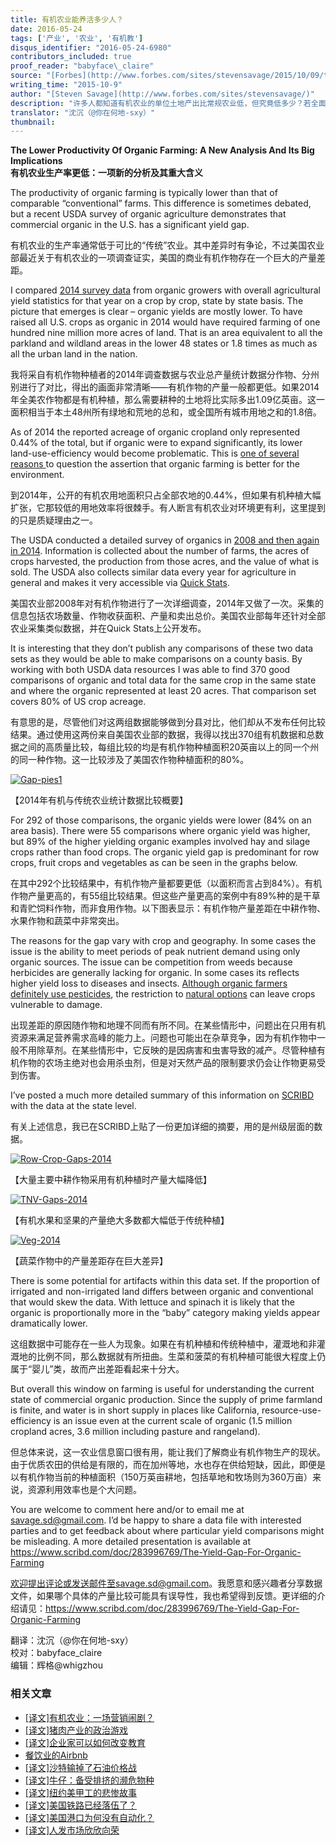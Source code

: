 ```yaml
---
title: 有机农业能养活多少人？
date: 2016-05-24
tags: ['产业', '农业', '有机教']
disqus_identifier: "2016-05-24-6980"
contributors_included: true
proof_reader: "babyface\_claire"
source: "[Forbes](http://www.forbes.com/sites/stevensavage/2015/10/09/the-organic-farming-yield-gap/)"
writing_time: "2015-10-9"
author: "[Steven Savage](http://www.forbes.com/sites/stevensavage/)"
description: "许多人都知道有机农业的单位土地产出比常规农业低，但究竟低多少？若全面推行有机农业，需要增加多少土地投入？本文提供了一份可能是迄今最详尽的比较，作者从美国农业部2014年的调查报告中找出了327组可比较数据，涉及谷物、油料纤维作物、坚果水果蔬菜…"
translator: "沈沉（@你在何地-sxy）"
thumbnail:
---
```


**The Lower Productivity Of Organic Farming: A New Analysis And Its Big Implications**  
**有机农业生产率更低：一项新的分析及其重大含义**

The productivity of organic farming is typically lower than that of comparable “conventional” farms. This difference is sometimes debated, but a recent USDA survey of organic agriculture demonstrates that commercial organic in the U.S. has a significant yield gap.

有机农业的生产率通常低于可比的“传统”农业。其中差异时有争论，不过美国农业部最近关于有机农业的一项调查证实，美国的商业有机作物存在一个巨大的产量差距。

I compared [2014 survey data](http://www.agcensus.usda.gov/Publications/2012/Online_Resources/Organics/) from organic growers with overall agricultural yield statistics for that year on a crop by crop, state by state basis. The picture that emerges is clear – organic yields are mostly lower. To have raised all U.S. crops as organic in 2014 would have required farming of one hundred nine million more acres of land. That is an area equivalent to all the parkland and wildland areas in the lower 48 states or 1.8 times as much as all the urban land in the nation.

我将采自有机作物种植者的2014年调查数据与农业总产量统计数据分作物、分州别进行了对比，得出的画面非常清晰——有机作物的产量一般都更低。如果2014年全美农作物都是有机种植，那么需要耕种的土地将比实际多出1.09亿英亩。这一面积相当于本土48州所有绿地和荒地的总和，或全国所有城市用地之和的1.8倍。

As of 2014 the reported acreage of organic cropland only represented 0.44% of the total, but if organic were to expand significantly, its lower land-use-efficiency would become problematic. This is [one of several reasons ](http://appliedmythology.blogspot.com/2013/04/six-reasons-organic-is-not-most.html)to question the assertion that organic farming is better for the environment.

到2014年，公开的有机农用地面积只占全部农地的0.44%，但如果有机种植大幅扩张，它那较低的用地效率将很棘手。有人断言有机农业对环境更有利，这里提到的只是质疑理由之一。

The USDA conducted a detailed survey of organics in [2008 and then again in 2014](http://www.agcensus.usda.gov/Publications/Organic_Survey/). Information is collected about the number of farms, the acres of crops harvested, the production from those acres, and the value of what is sold. The USDA also collects similar data every year for agriculture in general and makes it very accessible via [Quick Stats](http://www.nass.usda.gov/Quick_Stats/).

美国农业部2008年对有机作物进行了一次详细调查，2014年又做了一次。采集的信息包括农场数量、作物收获面积、产量和卖出总价。美国农业部每年还针对全部农业采集类似数据，并在Quick Stats上公开发布。

It is interesting that they don’t publish any comparisons of these two data sets as they would be able to make comparisons on a county basis. By working with both USDA data resources I was able to find 370 good comparisons of organic and total data for the same crop in the same state and where the organic represented at least 20 acres. That comparison set covers 80% of US crop acreage.

有意思的是，尽管他们对这两组数据能够做到分县对比，他们却从不发布任何比较结果。通过使用这两份来自美国农业部的数据，我得以找出370组有机数据和总数据之间的高质量比较，每组比较的均是有机作物种植面积20英亩以上的同一个州的同一种作物。这一比较涉及了美国农作物种植面积的80%。

[![Gap-pies1](https://headsalon.org/wordpress/wp-content/uploads/2016/05/Gap-pies1-300x227.png)](https://headsalon.org/wordpress/wp-content/uploads/2016/05/Gap-pies1.png)

【2014年有机与传统农业统计数据比较概要】

For 292 of those comparisons, the organic yields were lower (84% on an area basis). There were 55 comparisons where organic yield was higher, but 89% of the higher yielding organic examples involved hay and silage crops rather than food crops. The organic yield gap is predominant for row crops, fruit crops and vegetables as can be seen in the graphs below.

在其中292个比较结果中，有机作物产量都要更低（以面积而言占到84%）。有机作物产量更高的，有55组比较结果。但这些产量更高的案例中有89%种的是干草和青贮饲料作物，而非食用作物。以下图表显示：有机作物产量差距在中耕作物、水果作物和蔬菜中非常突出。

The reasons for the gap vary with crop and geography. In some cases the issue is the ability to meet periods of peak nutrient demand using only organic sources. The issue can be competition from weeds because herbicides are generally lacking for organic. In some cases its reflects higher yield loss to diseases and insects. [Although organic farmers definitely use pesticides](http://www.forbes.com/forbes/welcome/), the restriction to [natural options](http://appliedmythology.blogspot.com/2015/09/a-closer-look-at-organic-pesticides-in.html) can leave crops vulnerable to damage.

出现差距的原因随作物和地理不同而有所不同。在某些情形中，问题出在只用有机资源来满足营养需求高峰的能力上。问题也可能出在杂草竞争，因为有机作物中一般不用除草剂。在某些情形中，它反映的是因病害和虫害导致的减产。尽管种植有机作物的农场主绝对也会用杀虫剂，但是对天然产品的限制要求仍会让作物更易受到伤害。

I’ve posted a much more detailed summary of this information on [SCRIBD](https://www.scribd.com/doc/283996769/The-Yield-Gap-For-Organic-Farming) with the data at the state level.

有关上述信息，我已在SCRIBD上贴了一份更加详细的摘要，用的是州级层面的数据。

[![Row-Crop-Gaps-2014](https://headsalon.org/wordpress/wp-content/uploads/2016/05/Row-Crop-Gaps-2014-300x226.png)](https://headsalon.org/wordpress/wp-content/uploads/2016/05/Row-Crop-Gaps-2014.png)

【大量主要中耕作物采用有机种植时产量大幅降低】

[![TNV-Gaps-2014](https://headsalon.org/wordpress/wp-content/uploads/2016/05/TNV-Gaps-2014-300x213.png)](https://headsalon.org/wordpress/wp-content/uploads/2016/05/TNV-Gaps-2014.png)

【有机水果和坚果的产量绝大多数都大幅低于传统种植】

[![Veg-2014](https://headsalon.org/wordpress/wp-content/uploads/2016/05/Veg-2014-300x200.png)](https://headsalon.org/wordpress/wp-content/uploads/2016/05/Veg-2014.png)

【蔬菜作物中的产量差距存在巨大差异】

There is some potential for artifacts within this data set. If the proportion of irrigated and non-irrigated land differs between organic and conventional that would skew the data. With lettuce and spinach it is likely that the organic is proportionally more in the “baby” category making yields appear dramatically lower.

这组数据中可能存在一些人为现象。如果在有机种植和传统种植中，灌溉地和非灌溉地的比例不同，那么数据就有所扭曲。生菜和菠菜的有机种植可能很大程度上仍属于“婴儿”类，故而产出差距看起来十分大。

But overall this window on farming is useful for understanding the current state of commercial organic production. Since the supply of prime farmland is finite, and water is in short supply in places like California, resource-use-efficiency is an issue even at the current scale of organic (1.5 million cropland acres, 3.6 million including pasture and rangeland).

但总体来说，这一农业信息窗口很有用，能让我们了解商业有机作物生产的现状。由于优质农田的供给是有限的，而在加州等地，水也存在供给短缺，因此，即便是以有机作物当前的种植面积（150万英亩耕地，包括草地和牧场则为360万亩）来说，资源利用效率也是个大问题。

You are welcome to comment here and/or to email me at savage.sd@gmail.com. I’d be happy to share a data file with interested parties and to get feedback about where particular yield comparisons might be misleading. A more detailed presentation is available at <https://www.scribd.com/doc/283996769/The-Yield-Gap-For-Organic-Farming>

欢迎提出评论或发送邮件至savage.sd@gmail.com。我愿意和感兴趣者分享数据文件，如果哪个具体的产量比较可能具有误导性，我也希望得到反馈。更详细的介绍请见：<https://www.scribd.com/doc/283996769/The-Yield-Gap-For-Organic-Farming>


翻译：沈沉（@你在何地-sxy）  
校对：babyface\_claire  
编辑：辉格@whigzhou


### 相关文章

* [[译文]有机农业：一场营销闹剧？](https://headsalon.org/archives/5846.html "[译文]有机农业：一场营销闹剧？")
* [[译文]猪肉产业的政治游戏](https://headsalon.org/archives/6350.html "[译文]猪肉产业的政治游戏")
* [[译文]企业家可以如何改变教育](https://headsalon.org/archives/7525.html "[译文]企业家可以如何改变教育")
* [餐饮业的Airbnb](https://headsalon.org/archives/7609.html "餐饮业的Airbnb")
* [[译文]沙特输掉了石油价格战](https://headsalon.org/archives/7249.html "[译文]沙特输掉了石油价格战")
* [[译文]牛仔：备受排挤的濒危物种](https://headsalon.org/archives/7180.html "[译文]牛仔：备受排挤的濒危物种")
* [[译文]纽约美甲工的悲惨故事](https://headsalon.org/archives/7159.html "[译文]纽约美甲工的悲惨故事")
* [[译文]美国铁路已经落伍了？](https://headsalon.org/archives/7084.html "[译文]美国铁路已经落伍了？")
* [[译文]美国港口为何没有自动化？](https://headsalon.org/archives/6688.html "[译文]美国港口为何没有自动化？")
* [[译文]人发市场欣欣向荣](https://headsalon.org/archives/6550.html "[译文]人发市场欣欣向荣")
